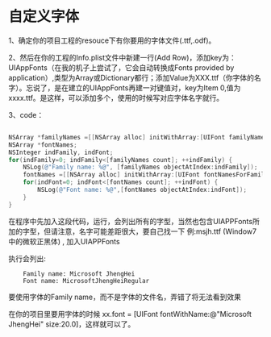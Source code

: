 自定义字体
===

1、确定你的项目工程的resouce下有你要用的字体文件(.ttf,.odf)。

2、然后在你的工程的Info.plist文件中新建一行(Add Row)，添加key为：UIAppFonts（在我的机子上尝试了，它会自动转换成Fonts provided by application）,类型为Array或Dictionary都行；添加Value为XXX.ttf（你字体的名字）。忘说了，是在建立的UIAppFonts再建一对键值对，key为Item 0,值为xxxx.ttf。是这样，可以添加多个，使用的时候写对应字体名字就行。

 

3、code：

```objective-c

NSArray *familyNames =[[NSArray alloc] initWithArray:[UIFont familyNames]];
NSArray *fontNames;
NSInteger indFamily, indFont;
for(indFamily=0; indFamily<[familyNames count]; ++indFamily) {
	NSLog(@"Family name: %@", [familyNames objectAtIndex:indFamily]);
	fontNames =[[NSArray alloc] initWithArray:[UIFont fontNamesForFamilyName:[familyNames objectAtIndex:indFamily]]];
	for(indFont=0; indFont<[fontNames count]; ++indFont) {
		NSLog(@"Font name: %@",[fontNames objectAtIndex:indFont]);
	}
}
```

在程序中先加入这段代码，运行，会列出所有的字型，当然也包含UIAPPFonts所加的字型，但请注意，名字可能差距很大，要自己找一下
例:msjh.ttf   (Window7中的微软正黑体)  , 加入UIAPPFonts

执行会列出:
```
    Family name: Microsoft JhengHei
    Font name: MicrosoftJhengHeiRegular
```

要使用字体的Family name，而不是字体的文件名，弄错了将无法看到效果
 
在你的项目里要用字体的时候 xx.font = [UIFont fontWithName:@"Microsoft JhengHei" size:20.0]，这样就可以了。
